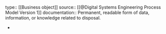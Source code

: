 type:: [[Business object]]
source:: [[@Digital Systems Engineering Process Model Version 1]]
documentation:: Permanent, readable form of data, information, or knowledge related to disposal.

-
